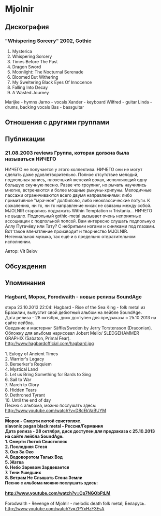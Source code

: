 # Mjolnir



## Дискография

### "Whispering Sorcery" 2002, Gothic

01. Mysterica
02. Whispering Sorcery
03. Times Before The Past
04. Dragon Sword
05. Moonlight: The Nocturnal Serenade
06. Bloomed But Withering
07. My Sweltering Black Eyes Of Innocence
08. Falling Into Decay
09. A Wasted Journey

Marijke - hymns
Jarno - vocals
Xander - keyboard
Wilfred - guitar
Linda - drums, backing vocals
Bas - bassguitar




## Отношения с другими группами


## Публикации

### 21.08.2003 reviews Группа, которая должна была называться НИЧЕГО

<p>НИЧЕГО не получается у этого коллектива. НИЧЕГО они не могут сделать даже удовлетворительно. Полное отсутствие мелодий, подпольная запись, плохенький женский вокал, исполняющий одну большую скучную песню. Разве что гроулинг, но рычать научились многие, встречаются и более мощные рыкуны-хрипуны. Мелодичные пассажи ограничиваются всего двумя направлениями: либо примитивное "мрачное" долбилово, либо неоклассические потуги. К сожалению, ни то, ни то направление никак не связаны между собой. MJOLNIR старались подражать Within Temptation и Tristania... НИЧЕГО не вышло. Подпольный gothic-metal вызывает очень неприятные ассоциации с подпольной попсой. Вам интересно слушать подпольную Аллу Пугачёву или Тату? С небритыми ногами и синяками под глазами. Вот такое впечатление производит и творчество MJOLNIR. Негениальная музыка, так ещё и в предельно отвратительном исполнении.</p>

Автор: Vit Belov


## Обсуждения


## Упоминания

### Hagbard, Морок, Forodwaith - новые релизы SoundAge

stepa 23.10.2013 22:04:
Hagbard - Rise of the Sea King - folk metal из  Бразилии, выпустит свой дебютный альбом на лейбле SoundAge.<BR>Дата релиза - 28 октября, диск доступен для предзаказа с 25.10.2013 на сайте лейбла.<BR>Сведение и мастеринг S&#228;ffle/Sweden by Jerry Torstensson (Draconian).<BR>Обложку для альбома нарисовал Jobert Mello/ SLEDGEHAMMER GRAPHIX (Sabaton, Primal Fear).<BR><A HREF="http://www.hagbardofficial.com/hagbard.jpg" TARGET="_blank">http://www.hagbardofficial.com/hagbard.jpg</A><BR><BR>1. Eulogy of Ancient Times<BR>2. Warrior's Legacy<BR>3. Berserker's Requiem<BR>4. Mystical Land<BR>5. Let us Bring Something for Bards to Sing<BR>6. Sail to War<BR>7. March to Glory<BR>8. Hidden Tears<BR>9. Dethroned Tyrant<BR>10. Until the end of day<BR>Песню с альбома, можно послушать здесь:<BR><A HREF="http://www.youtube.com/watch?v=D8cEkVaBUYM" TARGET="_blank">http://www.youtube.com/watch?v=D8cEkVaBUYM</A><BR>______________________________________<BR>Морок - Смерти лютой свистопляс.<BR>slavonic pagan black metal - Россия/Германия<BR>Дата релиза - 28 октября, диск доступен для предзаказа с 25.10.2013 на сайте лейбла SoundAge.<BR>1. Смерти Лютой Свистопляс<BR>2. Последняя Стезя<BR>3. Око За Око<BR>4. Водоворотом Талых Вод<BR>5. Жатва<BR>6. Небо Заревом Зардевается<BR>7. Тени Ушедших<BR>8. Ветрам Не Слышать Стона Земли<BR>Песню с альбома можно послушать здесь:<BR><BR><A HREF="http://www.youtube.com/watch?v=Cp7NGObFtLM" TARGET="_blank">http://www.youtube.com/watch?v=Cp7NGObFtLM</A><BR>____________________________________<BR>Forodwaith - Revenge of Mjolnir  -  melodic death folk metal, Беларусь.<BR><A HREF="http://www.youtube.com/watch?v=ZPYxHzF3EsA" TARGET="_blank">http://www.youtube.com/watch?v=ZPYxHzF3EsA</A><BR>

